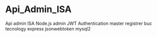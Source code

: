 # Api_Admin_ISA
Api admin ISA Node.js admin JWT Authentication master registrer buc tecnology express jsonwebtoken mysql2
